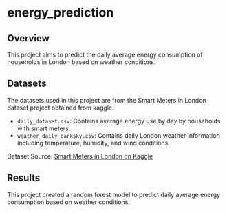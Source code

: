 # energy_prediction

## Overview

This project aims to predict the daily average energy consumption of households in London based on weather conditions.

## Datasets

The datasets used in this project are from the Smart Meters in London dataset project obtained from kaggle. 

- `daily_dataset.csv`: Contains average energy use by day by households with smart meters.
- `weather_daily_darksky.csv`: Contains daily London weather information including temperature, humidity, and wind conditions.

Dataset Source: [Smart Meters in London on Kaggle](https://www.kaggle.com/jeanmidev/smart-meters-in-london)

## Results

This project created a random forest model to predict daily average energy consumption based on weather conditions.